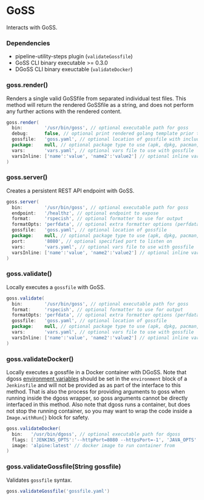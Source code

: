 # GoSS

Interacts with GoSS.

### Dependencies

- pipeline-utility-steps plugin (`validateGossfile`)
- GoSS CLI binary executable >= 0.3.0
- DGoSS CLI binary exeuctable (`validateDocker`)

### goss.render()
Renders a single valid GoSSfile from separated individual test files. This method will return the rendered GoSSfile as a string, and does not perform any further actions with the rendered content.

```groovy
goss.render(
  bin:        '/usr/bin/goss', // optional executable path for goss
  debug:      false, // optional print rendered golang template prior to gossfile
  gossfile:   'goss.yaml', // optional location of gossfile with included directive
  package:    null, // optional package type to use (apk, dpkg, pacman, rpm)
  vars:       'vars.yaml', // optional vars file to use with gossfile
  varsInline: ['name':'value', 'name2':'value2'] // optional inline vars to use with gossfile (overwrites 'vars')
)
```

### goss.server()
Creates a persistent REST API endpoint with GoSS.

```groovy
goss.server(
  bin:        '/usr/bin/goss', // optional executable path for goss
  endpoint:   '/healthz', // optional endpoint to expose
  format:     'rspecish', // optional formatter to use for output
  formatOpts: 'perfdata', // optional extra formatter options (perfdata, pretty, or verbose)
  gossfile:   'goss.yaml', // optional location of gossfile
  package:    null, // optional package type to use (apk, dpkg, pacman, rpm)
  port:       '8080', // optional specified port to listen on
  vars:       'vars.yaml', // optional vars file to use with gossfile
  varsInline: ['name':'value', 'name2':'value2'] // optional inline vars to use with gossfile (overwrites 'vars')
)
```

### goss.validate()
Locally executes a `gossfile` with GoSS.

```groovy
goss.validate(
  bin:        '/usr/bin/goss', // optional executable path for goss
  format:     'rspecish', // optional formatter to use for output
  formatOpts: 'perfdata', // optional extra formatter options (perfdata, pretty, or verbose)
  gossfile:   'goss.yaml', // optional location of gossfile
  package:    null, // optional package type to use (apk, dpkg, pacman, rpm)
  vars:       'vars.yaml', // optional vars file to use with gossfile
  varsInline: ['name':'value', 'name2':'value2'] // optional inline vars to use with gossfile (overwrites 'vars')
)
```

### goss.validateDocker()
Locally executes a gossfile in a Docker container with DGoSS.
Note that dgoss [environment variables](https://github.com/aelsabbahy/goss/tree/master/extras/dgoss#environment-vars-and-defaults) should be set in the `environment` block of a `Jenkinsfile` and will not be provided as as part of the interface to this method. That is also the process for providing arguments to goss when running inside the dgoss wrapper, so goss arguments cannot be directly interfaced in this method. Also note that dgoss runs a container, but does not stop the running container, so you may want to wrap the code inside a `Image.withRun{}` block for safety.

```groovy
goss.validateDocker(
  bin:   '/usr/bin/dgoss', // optional executable path for dgoss
  flags: ['JENKINS_OPTS':'--httpPort=8080 --httpsPort=-1', 'JAVA_OPTS':'-Xmx1048m'], // optional flags for container run
  image: 'alpine:latest' // docker image to run container from
)
```

### goss.validateGossfile(String gossfile)
Validates `gossfile` syntax.

```groovy
goss.validateGossfile('gossfile.yaml')
```
